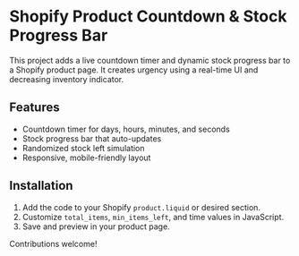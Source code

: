 # Shopify Product Countdown & Stock Progress Bar

This project adds a live countdown timer and dynamic stock progress bar to a Shopify product page. It creates urgency using a real-time UI and decreasing inventory indicator.

## Features
- Countdown timer for days, hours, minutes, and seconds
- Stock progress bar that auto-updates
- Randomized stock left simulation
- Responsive, mobile-friendly layout

## Installation
1. Add the code to your Shopify `product.liquid` or desired section.
2. Customize `total_items`, `min_items_left`, and time values in JavaScript.
3. Save and preview in your product page.


Contributions welcome!



